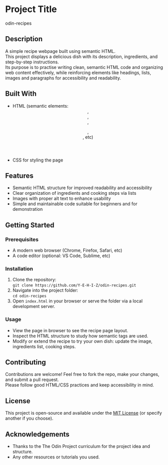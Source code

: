 # Project Title  
odin-recipes

## Description  
A simple recipe webpage built using semantic HTML.  
This project displays a delicious dish with its description, ingredients, and step-by-step instructions.  
Its purpose is to practise writing clean, semantic HTML code and organizing web content effectively, while reinforcing elements like headings, lists, images and paragraphs for accessibility and readability.

## Built With  
- HTML (semantic elements: <header>, <section>, <article>, <figure>, <figcaption>, etc)  
- CSS for styling the page  

## Features  
- Semantic HTML structure for improved readability and accessibility  
- Clear organization of ingredients and cooking steps via lists  
- Images with proper alt text to enhance usability  
- Simple and maintainable code suitable for beginners and for demonstration  

## Getting Started  
### Prerequisites  
- A modern web browser (Chrome, Firefox, Safari, etc)  
- A code editor (optional: VS Code, Sublime, etc)  

### Installation  
1. Clone the repository:  
   `git clone https://github.com/Y-E-H-I-Z/odin-recipes.git`  
2. Navigate into the project folder:  
   `cd odin-recipes`  
3. Open `index.html` in your browser or serve the folder via a local development server.

### Usage  
- View the page in browser to see the recipe page layout.  
- Inspect the HTML structure to study how semantic tags are used.  
- Modify or extend the recipe to try your own dish: update the image, ingredients list, cooking steps.

## Contributing  
Contributions are welcome! Feel free to fork the repo, make your changes, and submit a pull request.  
Please follow good HTML/CSS practices and keep accessibility in mind.

## License  
This project is open-source and available under the [MIT License](LICENSE) (or specify another if you choose).

## Acknowledgements  
- Thanks to the The Odin Project curriculum for the project idea and structure.  
- Any other resources or tutorials you used.

